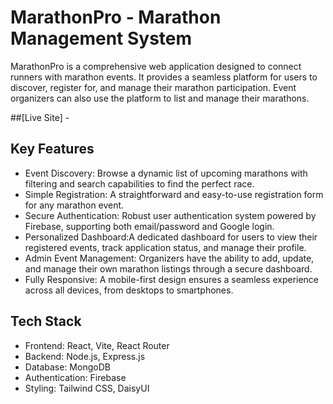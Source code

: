 # MarathonPro - Marathon Management System

MarathonPro is a comprehensive web application designed to connect runners with marathon events. It provides a seamless platform for users to discover, register for, and manage their marathon participation. Event organizers can also use the platform to list and manage their marathons.

##[Live Site] -

##  Key Features

- Event Discovery: Browse a dynamic list of upcoming marathons with filtering and search capabilities to find the perfect race.
- Simple Registration: A straightforward and easy-to-use registration form for any marathon event.
- Secure Authentication: Robust user authentication system powered by Firebase, supporting both email/password and Google login.
- Personalized Dashboard:A dedicated dashboard for users to view their registered events, track application status, and manage their profile.
- Admin Event Management: Organizers have the ability to add, update, and manage their own marathon listings through a secure dashboard.
- Fully Responsive: A mobile-first design ensures a seamless experience across all devices, from desktops to smartphones.

##  Tech Stack

- Frontend: React, Vite, React Router
- Backend: Node.js, Express.js
- Database: MongoDB
- Authentication: Firebase
- Styling: Tailwind CSS, DaisyUI




